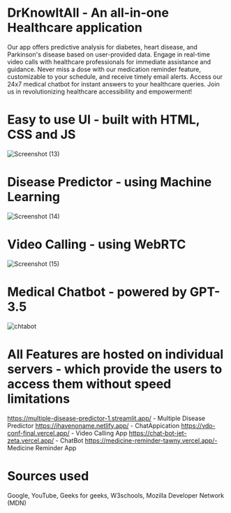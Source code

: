 # DrKnowItAll - An all-in-one Healthcare application

Our app offers predictive analysis for diabetes, heart disease, and Parkinson's disease based on user-provided data. Engage in real-time video calls with healthcare professionals for immediate assistance and guidance. Never miss a dose with our medication reminder feature, customizable to your schedule, and receive timely email alerts. Access our 24x7 medical chatbot for instant answers to your healthcare queries. Join us in revolutionizing healthcare accessibility and empowerment!

# Easy to use UI - built with HTML, CSS and JS
![Screenshot (13)](https://github.com/JuniorDevs27/Team_noobs/assets/161307337/b638d2e8-32bc-43c0-9c50-51d0ed76a127)

# Disease Predictor - using Machine Learning
![Screenshot (14)](https://github.com/JuniorDevs27/Team_noobs/assets/161307337/5bf0e7e5-d178-4f98-ac77-808cb81a5de6)

# Video Calling - using WebRTC
![Screenshot (15)](https://github.com/JuniorDevs27/Team_noobs/assets/161307337/f5425634-acbe-4372-97ba-9b6903e3d098)

# Medical Chatbot - powered by GPT-3.5
![chtabot](https://github.com/JuniorDevs27/Team_noobs/assets/161307337/97afaee1-f275-4118-8eb6-9c5054a3bee0)


# All Features are hosted on individual servers - which provide the users to access them without speed limitations

https://multiple-disease-predictor-1.streamlit.app/ - Multiple Disease Predictor
https://ihavenoname.netlify.app/ - ChatAppication
https://vdo-conf-final.vercel.app/ - Video Calling App
https://chat-bot-jet-zeta.vercel.app/ - ChatBot
https://medicine-reminder-tawny.vercel.app/- Medicine Reminder App

# Sources used
Google, YouTube, Geeks for geeks, W3schools, Mozilla Developer Network (MDN) 

